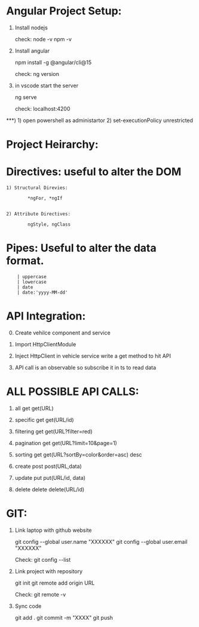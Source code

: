 Angular Project Setup:
======================

1) Install nodejs

    check: node -v
           npm -v

2) Install angular

    npm install -g @angular/cli@15

    check: ng version

3) in vscode start the server

    ng serve

    check:  localhost:4200

***) 
    1) open powershell as administartor
    2) set-executionPolicy unrestricted


Project Heirarchy:
==================


Directives: useful to alter the DOM
==========

    1) Structural Direvies:

            *ngFor, *ngIf


    2) Attribute Directives:

            ngStyle, ngClass


Pipes: Useful to alter the data format.
======

        | uppercase
        | lowercase
        | date
        | date:'yyyy-MM-dd'


API Integration:
================

0) Create vehilce component and service

1) Import HttpClientModule

2) Inject HttpClient in vehicle service
   write a get method to hit API

3) API call is an observable so
   subscribe it in ts to read data


ALL POSSIBLE API CALLS:
=======================

1) all         get           get(URL)

2) specific    get           get(URL/id)

3) filtering   get           get(URL?filter=red)

4) pagination  get           get(URL?limit=10&page=1)

5) sorting     get           get(URL?sortBy=color&order=asc)
                                                        desc

6) create      post          post(URL,data)

7) update      put           put(URL/id, data)

8) delete      delete        delete(URL/id)

GIT:
====
1) Link laptop with github website

    git config --global user.name "XXXXXX"
    git config --global user.email "XXXXXX"

    Check: git config --list

2) Link project with repository

    git init
    git remote add origin URL

    Check: git remote -v

3) Sync code

    git add .
    git commit -m "XXXX"
    git push
